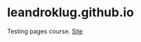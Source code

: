 # leandroklug.github.io
Testing pages course.
<a href="https://leandroklug.github.io" target="_blank">Site</a>
